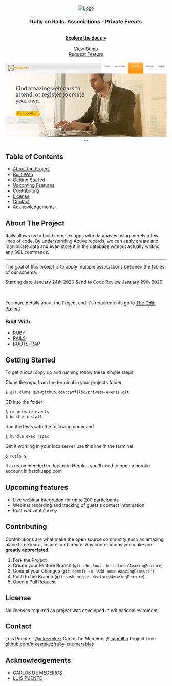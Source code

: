  <br>

<br />
<p align="center">
  <a href="https://github.com/mkezmkez/members-only/tree/development">
    <img src="https://github.com/mkezmkez/appleclone/raw/master/assets/microverse-logo.png" alt="Logo" width="80" height="80">
  </a>
 
  <h3 align="center">Ruby on Rails. Associations - Private Events </h3>

  <p align="center">

<br>
  <a href="https://github.com/mkezmkez/members-only/tree/development"><strong>Explore the docs »</strong></a>
<br>
<br> 
  <a href="https://radiant-shore-51585.herokuapp.com/">View Demo</a>
<br> 
    <a href="https://github.com/mkezmkez/members-only/issues  ">Request Feature</a>
<br> 

<br> 

  <a href="http://webvents.herokuapp.com/">
    <img src="https://raw.githubusercontent.com/mkezmkez/private-events/master/img2.png" alt="Logo" width="700">
  </a>
--
  </p>





<!-- TABLE OF CONTENTS -->
## Table of Contents

* [About the Project](#about-the-project)
* [Built With](#built-with)
* [Getting Started](#getting-started)
* [Upcoming Features](#upcoming-features)
* [Contributing](#contributing)
* [License](#license)
* [Contact](#contact)
* [Acknowledgements](#acknowledgements)



<!-- ABOUT THE PROJECT -->
## About The Project

Rails allows us to build complex apps with databases using merely a few lines of code. By understanding Active records, we can easly create and manipulate data and even store it in the database without actually writing any SQL commands.

----
The goal of this project is to apply multiple associations between the tables of our schema.

Starting date January 24th 2020
Send to Code Review January 29th 2020 


<br>
<br>
For more details about the Project and it's requirements go to <a href="https://www.theodinproject.com/courses/ruby-on-rails/lessons/associations"> The Odin Project</a>

### Built With

* [RUBY](https://ruby-doc.org/)
* [RAILS](https://rubyonrails.org/)
* [BOOTSTRAP](https://bootstrap.com)

<!-- GETTING STARTED -->
## Getting Started

To get a local copy up and running follow these simple steps.

Clone the repo from the terminal in your projects folder
````
$ git clone git@github.com:camfilho/private-events.git
````
CD into the folder
````
$ cd private-events
$ bundle install
````
Run the tests with the following command
````
$ bundle exec rspec
````
Get it working in your localserver use this line in the terminal
````
$ rails s
````
It is recommended to deploy in Heroku, you'll need to open a heroku account in herokuapp.com

<!-- UPCOMING FEATURES -->
## Upcoming features
* Live webinar integration for up to 200 participants
* Webinar recording and tracking of guest's contact information
* Post webvent survey


<!-- CONTRIBUTING --> 
## Contributing

Contributions are what make the open source community such an amazing place to be learn, inspire, and create. Any contributions you make are **greatly appreciated**.

1. Fork the Project
2. Create your Feature Branch (`git checkout -b feature/AmazingFeature`)
3. Commit your Changes (`git commit -m 'Add some AmazingFeature'`)
4. Push to the Branch (`git push origin feature/AmazingFeature`)
5. Open a Pull Request



<!-- LICENSE -->
## License

No licenses required as project was developed in educational eviroment.


<!-- CONTACT -->
## Contact

Luis Puente - [@mkezmkez](https://twitter.com/mkezkmez)
Carlos De Medeiros [@camfilho](https://twitter.com/camfilho)
Project Link: [github.com/mkezmkez/ruby-enumerables](https://github.com/camfilho/micro-reddit)



<!-- ACKNOWLEDGEMENTS -->
## Acknowledgements

* [CARLOS DE MEDEIROS](https://github.com/camfilho)
* [LUIS PUENTE](https://github.com/mkezmkez)

